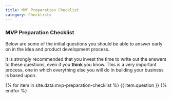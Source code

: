 ```yaml
---
title: MVP Preparation Checklist
category: Checklists
---
```

### MVP Preparation Checklist

Below are some of the initial questions you should be able to answer early on in the idea
and product development process.

It is strongly recommended that you invest the time
to write out the answers to these questions, even if you **think** you know. This is a very
important process, one in which everything else you will do in building your business is based 
upon.

{% for item in site.data.mvp-preparation-checklist %}
{{ item.question }}
{% endfor %}
